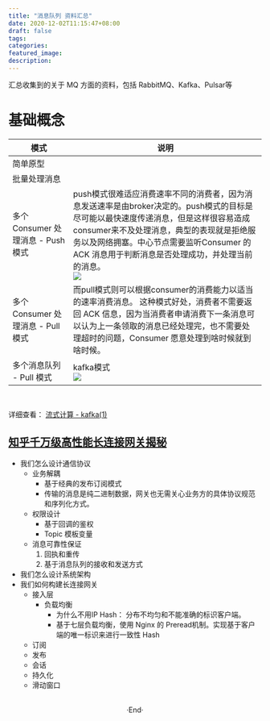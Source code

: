 ```yaml
---
title: "消息队列 资料汇总"
date: 2020-12-02T11:15:47+08:00
draft: false
tags: 
categories: 
featured_image: 
description: 
---
```




汇总收集到的关于 MQ 方面的资料，包括 RabbitMQ、Kafka、Pulsar等


# 基础概念

| 模式 | 说明 | 
|-- |---|
|简单原型 | |
|批量处理消息 | |
|多个 Consumer 处理消息 - Push 模式 |push模式很难适应消费速率不同的消费者，因为消息发送速率是由broker决定的。push模式的目标是尽可能以最快速度传递消息，但是这样很容易造成consumer来不及处理消息，典型的表现就是拒绝服务以及网络拥塞。中心节点需要监听Consumer 的 ACK 消息用于判断消息是否处理成功，并处理当前的消息。 <br/> ![](https://pjmike-1253796536.cos.ap-beijing.myqcloud.com/p2p_queue.png)|
|多个 Consumer 处理消息 - Pull 模式 | 而pull模式则可以根据consumer的消费能力以适当的速率消费消息。 这种模式好处，消费者不需要返回 ACK 信息，因为当消费者申请消费下一条消息可以认为上一条领取的消息已经处理完，也不需要处理超时的问题，Consumer 愿意处理到啥时候就到啥时候。|
| 多个消息队列 - Pull 模式 | kafka模式 <br />![](https://img-blog.csdn.net/20180815151605738?watermark/2/text/aHR0cHM6Ly9ibG9nLmNzZG4ubmV0L3UwMTIxNDIyNDc=/font/5a6L5L2T/fontsize/400/fill/I0JBQkFCMA==/dissolve/70) |

<br />

详细查看： [流式计算 - kafka(1)](https://mp.weixin.qq.com/s?__biz=MzA4MzEzNjA0NA==&mid=222594584&idx=1&sn=d64e5f5768ce48bd0bee1824b30fb1e3&scene=0#rd)


## [知乎千万级高性能长连接网关揭秘](https://www.infoq.cn/article/UXrU4hr_mlMX3q84MB9M)

- 我们怎么设计通信协议
    - 业务解耦
        - 基于经典的发布订阅模式
        - 传输的消息是纯二进制数据，网关也无需关心业务方的具体协议规范和序列化方式。
    - 权限设计
        - 基于回调的鉴权
        - Topic 模板变量
    - 消息可靠性保证
       1. 回执和重传
       2. 基于消息队列的接收和发送方式
- 我们怎么设计系统架构
- 我们如何构建长连接网关
    - 接入层
        - 负载均衡
            - 为什么不用IP Hash： 分布不均匀和不能准确的标识客户端。
            - 基于七层负载均衡，使用 Nginx 的 Preread机制。实现基于客户端的唯一标识来进行一致性 Hash
    - 订阅
    - 发布
    - 会话
    - 持久化
    - 滑动窗口






<br>

<center>  ·End·  </center>
